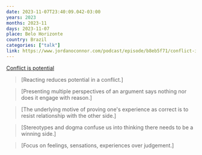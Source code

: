 ```yaml
---
date: 2023-11-07T23:40:09.042-03:00
years: 2023
months: 2023-11
days: 2023-11-07
place: Belo Horizonte
country: Brazil
categories: ["talk"]
link: https://www.jordanoconnor.com/podcast/episode/b8eb5f71/conflict-is-potential
---
```

[Conflict is potential](https://www.jordanoconnor.com/podcast/episode/b8eb5f71/conflict-is-potential)

> [Reacting reduces potential in a conflict.]

> [Presenting multiple perspectives of an argument says nothing nor does it engage with reason.]

> [The underlying motive of proving one's experience as correct is to resist relationship with the other side.]

> [Stereotypes and dogma confuse us into thinking there needs to be a winning side.]

> [Focus on feelings, sensations, experiences over judgement.]
